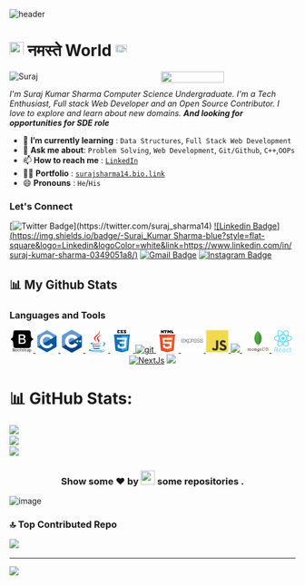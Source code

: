<!-- [![@krcpr007's Holopin board](https://holopin.me/krcpr007)](https://holopin.io/@krcpr007) -->
![header](https://user-images.githubusercontent.com/85401522/193738869-1aae5c48-37b8-487d-bedb-de2dba39fd5e.png)
<h1><img src="https://imgur.com/CTPzCrS.gif" height=25px width=25px> <b> नमस्ते World </b> <img src="https://imgur.com/TFzFv3D.gif" height=20px width=20px></h1>
<img src="https://imgur.com/Z9n1y5S.gif" height=47% width=47% align="right">
<p align="left"> <img src="https://komarev.com/ghpvc/?username=krcpr007" alt="Suraj" /> </p>

<p><i> I'm Suraj Kumar Sharma Computer Science Undergraduate. I'm a Tech Enthusiast, Full stack Web Developer and an Open Source Contributor. I love to explore and learn about new domains. <b>And looking for opportunities for SDE role </b> </i></p>
<ul>
<li> 🌱 <b>I’m currently learning</b> : <code>Data Structures</code>, <code>Full Stack Web Development</code></li>
<li> 💬 <b>Ask me about</b>: <code>Problem Solving</code>, <code>Web Development</code>, <code>Git/Github</code>, <code>C++</code>,<code>OOPs</code></li>
<li> 📫 <b>How to reach me</b> : <code><a href="https://www.linkedin.com/in/suraj-kumar-sharma-0349051a8/">LinkedIn</a></code></li>
<li> 👩‍💻 <b>Portfolio</b> : <code><a href="https://surajsharma14.bio.link/">surajsharma14.bio.link</a></code></li>
<li> 😄 <b>Pronouns</b> : <code>He</code>/<code>His</code></li>
<!-- <li> ⚡ <b>Fun fact</b> : </li> -->
</ul>




<h3>Let's Connect</h3>
<p align="center"> 

[![Twitter Badge](https://img.shields.io/badge/-@surajsharma14-1ca0f1?style=flat-square&labelColor=1ca0f1&logo=twitter&logoColor=white&link=https://twitter.com/suraj_sharma14_)](https://twitter.com/suraj_sharma14)
[![Linkedin Badge](https://img.shields.io/badge/-Suraj_Kumar Sharma-blue?style=flat-square&logo=Linkedin&logoColor=white&link=https://www.linkedin.com/in/suraj-kumar-sharma-0349051a8/)](https://www.linkedin.com/in/suraj-kumar-sharma-0349051a8/)
[![Gmail Badge](https://img.shields.io/badge/-ssharmabbk14@gmail.com-c14438?style=flat-square&logo=Gmail&logoColor=black&link=mailto:rajankk.ug20.cse@nitp.ac.in)](mailto:ssharmabbk14@gmail.com)
[![Instagram Badge](https://img.shields.io/badge/-@elitexsuraj-c14438?style=flat-square&logo=Instagram&logoColor=pink&link=https://www.instagram.com/cr7.rajan)](https://www.instagram.com/elitexsuraj)

</p>


## 📊 My Github Stats






<h3>Languages and Tools</h3>
  <p align="center"> 
  <a href="https://getbootstrap.com" target="_blank"> <img src="https://raw.githubusercontent.com/devicons/devicon/master/icons/bootstrap/bootstrap-plain-wordmark.svg" alt="bootstrap" width="40" height="40"/> </a> 
  <a href="https://www.cprogramming.com/" target="_blank"> <img src="https://raw.githubusercontent.com/devicons/devicon/master/icons/c/c-original.svg" alt="c" width="40" height="40"/> </a>
  <a href="https://www.w3schools.com/cpp/" target="_blank"> <img src="https://raw.githubusercontent.com/devicons/devicon/master/icons/cplusplus/cplusplus-original.svg" alt="cplusplus" width="40" height="40"/> </a> 
  <a href="https://www.java.com" target="_blank"> <img src="https://raw.githubusercontent.com/devicons/devicon/master/icons/java/java-original.svg" alt="java" width="40" height="40"/> </a> 
  <a href="https://www.w3schools.com/css/" target="_blank"> <img src="https://raw.githubusercontent.com/devicons/devicon/master/icons/css3/css3-original-wordmark.svg" alt="css3" width="40" height="40"/> </a> 
  <a href="https://git-scm.com/" target="_blank"> <img src="https://www.vectorlogo.zone/logos/git-scm/git-scm-icon.svg" alt="git" width="40" height="40"/> </a> 
  <a href="https://www.w3.org/html/" target="_blank"> <img src="https://raw.githubusercontent.com/devicons/devicon/master/icons/html5/html5-original-wordmark.svg" alt="html5" width="40" height="40"/> </a>
  <a href="https://expressjs.com" target="_blank"> <img src="https://raw.githubusercontent.com/devicons/devicon/master/icons/express/express-original-wordmark.svg" alt="express" width="40" height="40"/> </a>
  <a href="https://developer.mozilla.org/en-US/docs/Web/JavaScript" target="_blank"> <img src="https://raw.githubusercontent.com/devicons/devicon/master/icons/javascript/javascript-original.svg" alt="javascript" width="40" height="40"/> </a> 
  <a style="padding-right:8px;" href="https://nodejs.org" target="_blank"> <img src="https://img.icons8.com/color/48/000000/nodejs.png"/> </a> 
  <a href="https://www.mongodb.com/" target="_blank"> <img src="https://raw.githubusercontent.com/devicons/devicon/master/icons/mongodb/mongodb-original-wordmark.svg" alt="mongodb" width="40" height="40"/> </a>  
  <a href="https://reactjs.org/" target="_blank"> <img src="https://raw.githubusercontent.com/devicons/devicon/master/icons/react/react-original-wordmark.svg" alt="react" width="40" height="40"/> </a>
  <a href="https://nextjs.org/" target="_blank"><img src="https://cdn.jsdelivr.net/gh/devicons/devicon/icons/nextjs/nextjs-line.svg" alt="NextJs" width="40" height="40" /></a>
  <a href="https://firebase.google.com/" target="_blank"> <img src="https://img.icons8.com/color/48/000000/firebase.png"/> </a> 

</p>



# 📊 GitHub Stats:
![](https://github-readme-stats.vercel.app/api?username=surajsharma14&theme=dark&hide_border=false&include_all_commits=true&count_private=true)<br/>
![](https://github-readme-streak-stats.herokuapp.com/?user=surajsharma14&theme=dark&hide_border=false)<br/>
![](https://github-readme-stats.vercel.app/api/top-langs/?username=surajsharma14&theme=dark&hide_border=false&include_all_commits=true&count_private=true&layout=compact)

<h3 align="center">Show some ❤ by <img src="https://imgur.com/o7ncZFp.jpg" height=25px width=25px> some repositories .</h3>

![image](https://github.githubassets.com/images/modules/site/home/footer-illustration.svg)


### 🔝 Top Contributed Repo
![](https://github-contributor-stats.vercel.app/api?username=surajsharma14&limit=5&theme=dark&combine_all_yearly_contributions=true)

---
[![](https://visitcount.itsvg.in/api?id=surajsharma14&icon=0&color=0)](https://visitcount.itsvg.in)

